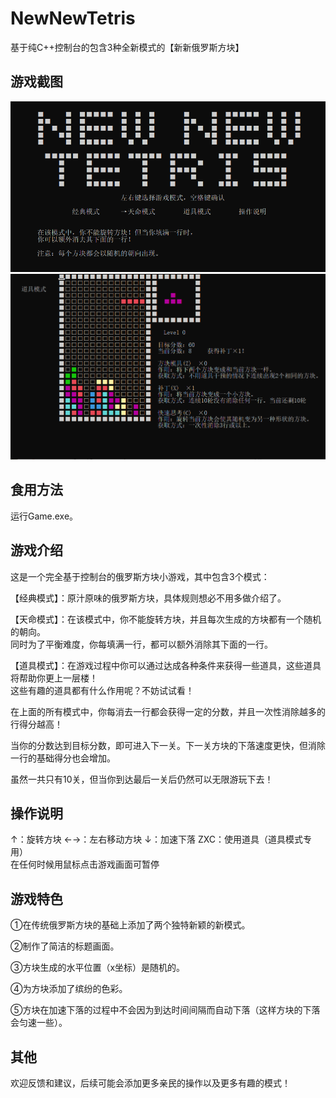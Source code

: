 # NewNewTetris
基于纯C++控制台的包含3种全新模式的【新新俄罗斯方块】

## 游戏截图
![标题画面](https://github.com/klkkkkk/NewNewTetris/raw/master/resource/标题画面.png)
![游戏截图](https://github.com/klkkkkk/NewNewTetris/raw/master/resource/游戏截图.png)

## 食用方法
运行Game.exe。

## 游戏介绍
这是一个完全基于控制台的俄罗斯方块小游戏，其中包含3个模式： <br />

【经典模式】：原汁原味的俄罗斯方块，具体规则想必不用多做介绍了。<br />

【天命模式】：在该模式中，你不能旋转方块，并且每次生成的方块都有一个随机的朝向。<br />
同时为了平衡难度，你每填满一行，都可以额外消除其下面的一行。<br />

【道具模式】：在游戏过程中你可以通过达成各种条件来获得一些道具，这些道具将帮助你更上一层楼！<br />
这些有趣的道具都有什么作用呢？不妨试试看！<br />

在上面的所有模式中，你每消去一行都会获得一定的分数，并且一次性消除越多的行得分越高！<br />

当你的分数达到目标分数，即可进入下一关。下一关方块的下落速度更快，但消除一行的基础得分也会增加。<br />

虽然一共只有10关，但当你到达最后一关后仍然可以无限游玩下去！<br />

## 操作说明
↑：旋转方块 ←→：左右移动方块 ↓：加速下落 ZXC：使用道具（道具模式专用）<br />
在任何时候用鼠标点击游戏画面可暂停<br />

## 游戏特色

①在传统俄罗斯方块的基础上添加了两个独特新颖的新模式。<br />

②制作了简洁的标题画面。<br />

③方块生成的水平位置（x坐标）是随机的。<br />

④为方块添加了缤纷的色彩。<br />

⑤方块在加速下落的过程中不会因为到达时间间隔而自动下落（这样方块的下落会匀速一些）。

## 其他
欢迎反馈和建议，后续可能会添加更多亲民的操作以及更多有趣的模式！
